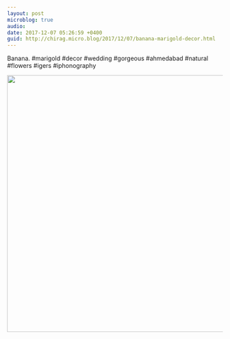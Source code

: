 ```yaml
---
layout: post
microblog: true
audio: 
date: 2017-12-07 05:26:59 +0400
guid: http://chirag.micro.blog/2017/12/07/banana-marigold-decor.html
---
```

Banana. #marigold #decor #wedding #gorgeous #ahmedabad #natural #flowers #igers #iphonography

<img src="http://chirag.micro.blog/uploads/2017/7cb7b55599.jpg" width="600" height="600" />
